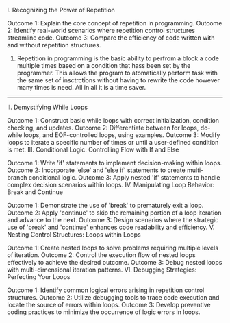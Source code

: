 I. Recognizing the Power of Repetition

Outcome 1: Explain the core concept of repetition in programming.
Outcome 2: Identify real-world scenarios where repetition control structures streamline code.
Outcome 3: Compare the efficiency of code written with and without repetition structures.

1. Repetition in programming is the basic ability to perfrom a block a code multiple times based on a condition that hass been set by the programmer. This allows the program to
   atomatically perform task with the same set of insctrctions without having to rewrite the code however many times is need. All in all it is a time saver.  
---------------------------------------------------------------------------------------------------------------------------------------------------------------------------------






II. Demystifying While Loops

Outcome 1: Construct basic while loops with correct initialization, condition checking, and updates.
Outcome 2: Differentiate between for loops, do-while loops, and EOF-controlled loops, using examples.
Outcome 3: Modify loops to iterate a specific number of times or until a user-defined condition is met.
III. Conditional Logic: Controlling Flow with If and Else

Outcome 1: Write 'if' statements to implement decision-making within loops.
Outcome 2: Incorporate 'else' and 'else if' statements to create multi-branch conditional logic.
Outcome 3: Apply nested 'if' statements to handle complex decision scenarios within loops.
IV. Manipulating Loop Behavior: Break and Continue

Outcome 1: Demonstrate the use of 'break' to prematurely exit a loop.
Outcome 2: Apply 'continue' to skip the remaining portion of a loop iteration and advance to the next.
Outcome 3: Design scenarios where the strategic use of 'break' and 'continue' enhances code readability and efficiency.
V. Nesting Control Structures: Loops within Loops

Outcome 1: Create nested loops to solve problems requiring multiple levels of iteration.
Outcome 2: Control the execution flow of nested loops effectively to achieve the desired outcome.
Outcome 3: Debug nested loops with multi-dimensional iteration patterns.
VI. Debugging Strategies: Perfecting Your Loops

Outcome 1: Identify common logical errors arising in repetition control structures.
Outcome 2: Utilize debugging tools to trace code execution and locate the source of errors within loops.
Outcome 3: Develop preventive coding practices to minimize the occurrence of logic errors in loops.
